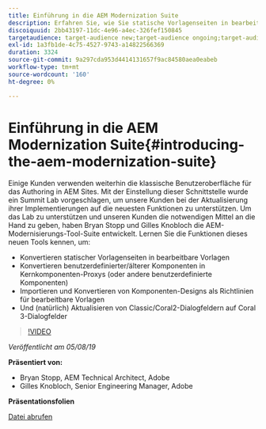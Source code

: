 ```yaml
---
title: Einführung in die AEM Modernization Suite
description: Erfahren Sie, wie Sie statische Vorlagenseiten in bearbeitbare Vorlagen konvertieren. Erfahren Sie, wie Sie benutzerdefinierte oder ältere Komponenten in Kernkomponenten-Proxys konvertieren können, und vieles mehr.
discoiquuid: 2bb43197-11dc-4e96-a4ec-326fef150845
targetaudience: target-audience new;target-audience ongoing;target-audience upgrader
exl-id: 1a3fb1de-4c75-4527-9743-a14822566369
duration: 3324
source-git-commit: 9a297cda953d4414131657f9ac84580aea0eabeb
workflow-type: tm+mt
source-wordcount: '160'
ht-degree: 0%

---
```


# Einführung in die AEM Modernization Suite{#introducing-the-aem-modernization-suite}

Einige Kunden verwenden weiterhin die klassische Benutzeroberfläche für das Authoring in AEM Sites. Mit der Einstellung dieser Schnittstelle wurde ein Summit Lab vorgeschlagen, um unsere Kunden bei der Aktualisierung ihrer Implementierungen auf die neuesten Funktionen zu unterstützen. Um das Lab zu unterstützen und unseren Kunden die notwendigen Mittel an die Hand zu geben, haben Bryan Stopp und Gilles Knobloch die AEM-Modernisierungs-Tool-Suite entwickelt.  Lernen Sie die Funktionen dieses neuen Tools kennen, um:

* Konvertieren statischer Vorlagenseiten in bearbeitbare Vorlagen
* Konvertieren benutzerdefinierter/älterer Komponenten in Kernkomponenten-Proxys (oder andere benutzerdefinierte Komponenten)
* Importieren und Konvertieren von Komponenten-Designs als Richtlinien für bearbeitbare Vorlagen
* Und (natürlich) Aktualisieren von Classic/Coral2-Dialogfeldern auf Coral 3-Dialogfelder

>[!VIDEO](https://video.tv.adobe.com/v/27322?quality=9)

*Veröffentlicht am 05/08/19*

**Präsentiert von:**

* Bryan Stopp, AEM Technical Architect, Adobe
* Gilles Knobloch, Senior Engineering Manager, Adobe

**Präsentationsfolien**

[Datei abrufen](assets/modernization-toolsaemgems.pdf)
